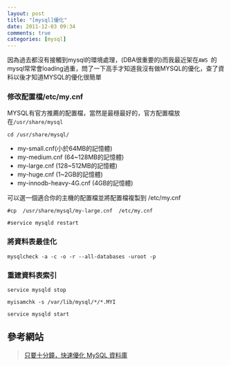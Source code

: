 ```yaml
---
layout: post
title: "[mysql]優化"
date: 2011-12-03 09:34
comments: true
categories: [mysql]
---
```

因為過去都沒有接觸到mysql的環境處理，(DBA很重要的)而我最近架在`AWS
`的mysql常常會loading過重，問了一下高手才知道我沒有做MYSQL的優化，查了資料以後才知道MYSQL的優化很簡單

### 修改配置檔/etc/my.cnf

MYSQL有官方推薦的配置檔，當然是最穩最好的，官方配置檔放在`/usr/share/mysql`

	cd /usr/share/mysql/

- my-small.cnf(小於64MB的記憶體)
- my-medium.cnf (64~128MB的記憶體)
- my-large.cnf (128~512MB的記憶體)
- my-huge.cnf (1~2GB的記憶體)
- my-innodb-heavy-4G.cnf (4GB的記憶體)

可以選一個適合你的主機的配置檔並將配置檔複製到 /etc/my.cnf

	#cp  /usr/share/mysql/my-large.cnf  /etc/my.cnf

	#service mysqld restart

### 將資料表最佳化

	mysqlcheck -a -c -o -r --all-databases -uroot -p

### 重建資料表索引

	service mysqld stop

	myisamchk -s /var/lib/mysql/*/*.MYI

	service mysqld start

 

## 參考網站
> [只要十分鐘，快速優化 MySQL 資料庫](http://163.32.219.6/blog/u882061/cce-linux/2009/10/31/1237)